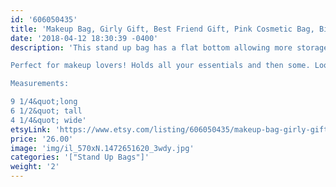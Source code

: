 ```yaml
---
id: '606050435'
title: 'Makeup Bag, Girly Gift, Best Friend Gift, Pink Cosmetic Bag, Birthday Bag, Pink Floral Print'
date: '2018-04-12 18:30:39 -0400'
description: 'This stand up bag has a flat bottom allowing more storage. Vesatile and great for travel. Lined with sturdy interfacing allowing durability and Baby Pink ProSoft® Food Safe Waterproof PUL Fabric to wipe clean during use. Each stand up bag has a strong metal zipper. Fabric pattern image will vary slightly and be unique for each bag.

Perfect for makeup lovers! Holds all your essentials and then some. Looks adorable on any vanity or bathroom sink! 

Measurements:

9 1/4&quot;long
6 1/2&quot; tall
4 1/4&quot; wide'
etsyLink: 'https://www.etsy.com/listing/606050435/makeup-bag-girly-gift-best-friend-gift?utm_source=synctostaticsite&utm_medium=api&utm_campaign=api'
price: '26.00'
image: 'img/il_570xN.1472651620_3wdy.jpg'
categories: '["Stand Up Bags"]'
weight: '2'
---
```

